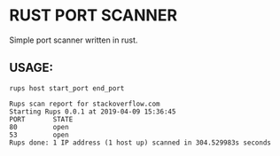 # RUST PORT SCANNER

Simple port scanner written in rust.



## USAGE: 

```
rups host start_port end_port
```

```
Rups scan report for stackoverflow.com
Starting Rups 0.0.1 at 2019-04-09 15:36:45
PORT       STATE     
80         open      
53         open      
Rups done: 1 IP address (1 host up) scanned in 304.529983s seconds
```
